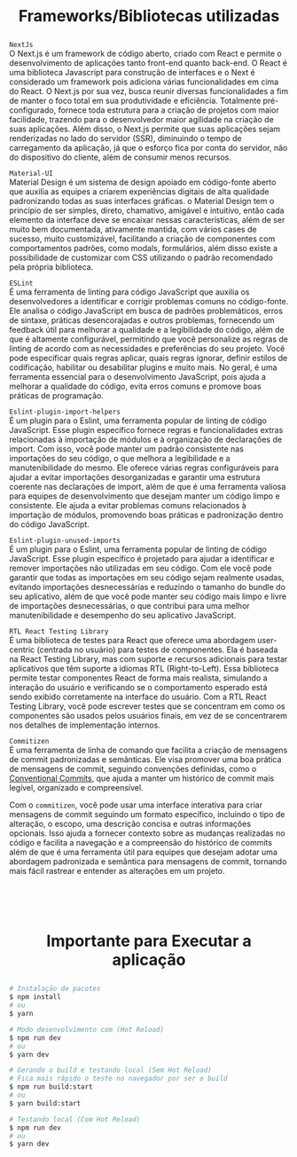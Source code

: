 <h1><br>
<p align="center">
Frameworks/Bibliotecas utilizadas
</p>
</h1>

`NextJs`</br>
O Next.js é um framework de código aberto, criado com React e permite o desenvolvimento de aplicações tanto front-end quanto back-end. O React é uma biblioteca Javascript para construção de interfaces e o Next é considerado um framework pois adiciona várias funcionalidades em cima do React. O Next.js por sua vez, busca reunir diversas funcionalidades a fim de manter o foco total em sua produtividade e eficiência. Totalmente pré-configurado, fornece toda estrutura para a criação de projetos com maior facilidade, trazendo para o desenvolvedor maior agilidade na criação de suas aplicações. Além disso, o Next.js permite que suas aplicações sejam renderizadas no lado do servidor (SSR), diminuindo o tempo de carregamento da aplicação, já que o esforço fica por conta do servidor, não do dispositivo do cliente, além de consumir menos recursos.

`Material-UI`</br>
Material Design é um sistema de design apoiado em código-fonte aberto que auxilia as equipes a criarem experiências digitais de alta qualidade padronizando todas as suas interfaces gráficas. o Material Design tem o princípio de ser simples, direto, chamativo, amigável e intuitivo, então cada elemento da interface deve se encaixar nessas características, além de ser muito bem documentada, ativamente mantida, com vários cases de sucesso, muito customizável, facilitando a criação de componentes com comportamentos padrões, como modals, formulários, além disso existe a possibilidade de customizar com CSS utilizando o padrão recomendado pela própria biblioteca.

`ESLint`</br>
É uma ferramenta de linting para código JavaScript que auxilia os desenvolvedores a identificar e corrigir problemas comuns no código-fonte. Ele analisa o código JavaScript em busca de padrões problemáticos, erros de sintaxe, práticas desencorajadas e outros problemas, fornecendo um feedback útil para melhorar a qualidade e a legibilidade do código, além de que é altamente configurável, permitindo que você personalize as regras de linting de acordo com as necessidades e preferências do seu projeto. Você pode especificar quais regras aplicar, quais regras ignorar, definir estilos de codificação, habilitar ou desabilitar plugins e muito mais. No geral, é uma ferramenta essencial para o desenvolvimento JavaScript, pois ajuda a melhorar a qualidade do código, evita erros comuns e promove boas práticas de programação.

`Eslint-plugin-import-helpers`</br>
É um plugin para o Eslint, uma ferramenta popular de linting de código JavaScript. Esse plugin específico fornece regras e funcionalidades extras relacionadas à importação de módulos e à organização de declarações de import. Com isso, você pode manter um padrão consistente nas importações do seu código, o que melhora a legibilidade e a manutenibilidade do mesmo. Ele oferece várias regras configuráveis para ajudar a evitar importações desorganizadas e garantir uma estrutura coerente nas declarações de import, além de que é uma ferramenta valiosa para equipes de desenvolvimento que desejam manter um código limpo e consistente. Ele ajuda a evitar problemas comuns relacionados à importação de módulos, promovendo boas práticas e padronização dentro do código JavaScript.

`Eslint-plugin-unused-imports`</br>
É um plugin para o Eslint, uma ferramenta popular de linting de código JavaScript. Esse plugin específico é projetado para ajudar a identificar e remover importações não utilizadas em seu código. Com ele você pode garantir que todas as importações em seu código sejam realmente usadas, evitando importações desnecessárias e reduzindo o tamanho do bundle do seu aplicativo, além de que você pode manter seu código mais limpo e livre de importações desnecessárias, o que contribui para uma melhor manutenibilidade e desempenho do seu aplicativo JavaScript.

`RTL React Testing Library`</br>
É uma biblioteca de testes para React que oferece uma abordagem user-centric (centrada no usuário) para testes de componentes. Ela é baseada na React Testing Library, mas com suporte e recursos adicionais para testar aplicativos que têm suporte a idiomas RTL (Right-to-Left). Essa biblioteca permite testar componentes React de forma mais realista, simulando a interação do usuário e verificando se o comportamento esperado está sendo exibido corretamente na interface do usuário. Com a RTL React Testing Library, você pode escrever testes que se concentram em como os componentes são usados pelos usuários finais, em vez de se concentrarem nos detalhes de implementação internos.

`Commitizen`</br>
É uma ferramenta de linha de comando que facilita a criação de mensagens de commit padronizadas e semânticas. Ele visa promover uma boa prática de mensagens de commit, seguindo convenções definidas, como o [Conventional Commits](https://www.conventionalcommits.org/), que ajuda a manter um histórico de commit mais legível, organizado e compreensível.

Com o `commitizen`, você pode usar uma interface interativa para criar mensagens de commit seguindo um formato específico, incluindo o tipo de alteração, o escopo, uma descrição concisa e outras informações opcionais. Isso ajuda a fornecer contexto sobre as mudanças realizadas no código e facilita a navegação e a compreensão do histórico de commits além de que é uma ferramenta útil para equipes que desejam adotar uma abordagem padronizada e semântica para mensagens de commit, tornando mais fácil rastrear e entender as alterações em um projeto.

<h1><br>
<p align="center">
Importante para Executar a aplicação
</p>
</h1>

```bash
# Instalação de pacotes
$ npm install
# ou
$ yarn

# Modo desenvolvimento com (Hot Reload)
$ npm run dev
# ou
$ yarn dev

# Gerando o build e testando local (Sem Hot Reload)
# Fica mais rápido o teste no navegador por ser o build
$ npm run build:start
# ou
$ yarn build:start

# Testando local (Com Hot Reload)
$ npm run dev
# ou
$ yarn dev
```
